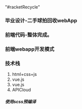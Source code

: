 "#racketRecycle" 

### 毕业设计-二手球拍回收webApp

### 前端代码-整体完成。

### 前端webapp开发模式

### 技术栈

1. html+css+js
2. vue.js
3. vue.js
4. APICloud

##### 使用scss预编译
